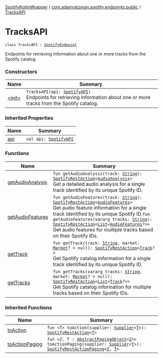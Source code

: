 [SpotifyKotlinWrapper](../../index.md) / [com.adamratzman.spotify.endpoints.public](../index.md) / [TracksAPI](./index.md)

# TracksAPI

`class TracksAPI : `[`SpotifyEndpoint`](../../com.adamratzman.spotify.utils/-spotify-endpoint/index.md)

Endpoints for retrieving information about one or more tracks from the Spotify catalog.

### Constructors

| Name | Summary |
|---|---|
| [&lt;init&gt;](-init-.md) | `TracksAPI(api: `[`SpotifyAPI`](../../com.adamratzman.spotify.main/-spotify-a-p-i/index.md)`)`<br>Endpoints for retrieving information about one or more tracks from the Spotify catalog. |

### Inherited Properties

| Name | Summary |
|---|---|
| [api](../../com.adamratzman.spotify.utils/-spotify-endpoint/api.md) | `val api: `[`SpotifyAPI`](../../com.adamratzman.spotify.main/-spotify-a-p-i/index.md) |

### Functions

| Name | Summary |
|---|---|
| [getAudioAnalysis](get-audio-analysis.md) | `fun getAudioAnalysis(track: `[`String`](https://kotlinlang.org/api/latest/jvm/stdlib/kotlin/-string/index.html)`): `[`SpotifyRestAction`](../../com.adamratzman.spotify.main/-spotify-rest-action/index.md)`<`[`AudioAnalysis`](../../com.adamratzman.spotify.utils/-audio-analysis/index.md)`>`<br>Get a detailed audio analysis for a single track identified by its unique Spotify ID. |
| [getAudioFeatures](get-audio-features.md) | `fun getAudioFeatures(track: `[`String`](https://kotlinlang.org/api/latest/jvm/stdlib/kotlin/-string/index.html)`): `[`SpotifyRestAction`](../../com.adamratzman.spotify.main/-spotify-rest-action/index.md)`<`[`AudioFeatures`](../../com.adamratzman.spotify.utils/-audio-features/index.md)`>`<br>Get audio feature information for a single track identified by its unique Spotify ID.`fun getAudioFeatures(vararg tracks: `[`String`](https://kotlinlang.org/api/latest/jvm/stdlib/kotlin/-string/index.html)`): `[`SpotifyRestAction`](../../com.adamratzman.spotify.main/-spotify-rest-action/index.md)`<`[`List`](https://kotlinlang.org/api/latest/jvm/stdlib/kotlin.collections/-list/index.html)`<`[`AudioFeatures`](../../com.adamratzman.spotify.utils/-audio-features/index.md)`?>>`<br>Get audio features for multiple tracks based on their Spotify IDs. |
| [getTrack](get-track.md) | `fun getTrack(track: `[`String`](https://kotlinlang.org/api/latest/jvm/stdlib/kotlin/-string/index.html)`, market: `[`Market`](../../com.adamratzman.spotify.utils/-market/index.md)`? = null): `[`SpotifyRestAction`](../../com.adamratzman.spotify.main/-spotify-rest-action/index.md)`<`[`Track`](../../com.adamratzman.spotify.utils/-track/index.md)`?>`<br>Get Spotify catalog information for a single track identified by its unique Spotify ID. |
| [getTracks](get-tracks.md) | `fun getTracks(vararg tracks: `[`String`](https://kotlinlang.org/api/latest/jvm/stdlib/kotlin/-string/index.html)`, market: `[`Market`](../../com.adamratzman.spotify.utils/-market/index.md)`? = null): `[`SpotifyRestAction`](../../com.adamratzman.spotify.main/-spotify-rest-action/index.md)`<`[`List`](https://kotlinlang.org/api/latest/jvm/stdlib/kotlin.collections/-list/index.html)`<`[`Track`](../../com.adamratzman.spotify.utils/-track/index.md)`?>>`<br>Get Spotify catalog information for multiple tracks based on their Spotify IDs. |

### Inherited Functions

| Name | Summary |
|---|---|
| [toAction](../../com.adamratzman.spotify.utils/-spotify-endpoint/to-action.md) | `fun <T> toAction(supplier: `[`Supplier`](http://docs.oracle.com/javase/8/docs/api/java/util/function/Supplier.html)`<`[`T`](../../com.adamratzman.spotify.utils/-spotify-endpoint/to-action.md#T)`>): `[`SpotifyRestAction`](../../com.adamratzman.spotify.main/-spotify-rest-action/index.md)`<`[`T`](../../com.adamratzman.spotify.utils/-spotify-endpoint/to-action.md#T)`>` |
| [toActionPaging](../../com.adamratzman.spotify.utils/-spotify-endpoint/to-action-paging.md) | `fun <Z, T : `[`AbstractPagingObject`](../../com.adamratzman.spotify.utils/-abstract-paging-object/index.md)`<`[`Z`](../../com.adamratzman.spotify.utils/-spotify-endpoint/to-action-paging.md#Z)`>> toActionPaging(supplier: `[`Supplier`](http://docs.oracle.com/javase/8/docs/api/java/util/function/Supplier.html)`<`[`T`](../../com.adamratzman.spotify.utils/-spotify-endpoint/to-action-paging.md#T)`>): `[`SpotifyRestActionPaging`](../../com.adamratzman.spotify.main/-spotify-rest-action-paging/index.md)`<`[`Z`](../../com.adamratzman.spotify.utils/-spotify-endpoint/to-action-paging.md#Z)`, `[`T`](../../com.adamratzman.spotify.utils/-spotify-endpoint/to-action-paging.md#T)`>` |
